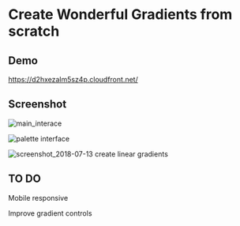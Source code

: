 # Create Wonderful Gradients from scratch

## Demo

https://d2hxezalm5sz4p.cloudfront.net/

## Screenshot
![main_interace](https://user-images.githubusercontent.com/19554149/42714353-24dd869a-86f3-11e8-8516-e9ce2b189e70.png)


![palette interface](https://user-images.githubusercontent.com/19554149/42659753-7e275318-8629-11e8-8b7f-b01f54b704cf.png)


![screenshot_2018-07-13 create linear gradients](https://user-images.githubusercontent.com/19554149/42713847-2f10b576-86f1-11e8-8f44-1ed0b438946f.png)






## TO DO
Mobile responsive

Improve gradient controls
